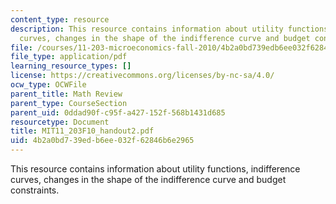 ```yaml
---
content_type: resource
description: This resource contains information about utility functions, indifference
  curves, changes in the shape of the indifference curve and budget constraints.
file: /courses/11-203-microeconomics-fall-2010/4b2a0bd739edb6ee032f62846b6e2965_MIT11_203F10_handout2.pdf
file_type: application/pdf
learning_resource_types: []
license: https://creativecommons.org/licenses/by-nc-sa/4.0/
ocw_type: OCWFile
parent_title: Math Review
parent_type: CourseSection
parent_uid: 0ddad90f-c95f-a427-152f-568b1431d685
resourcetype: Document
title: MIT11_203F10_handout2.pdf
uid: 4b2a0bd7-39ed-b6ee-032f-62846b6e2965
---
```

This resource contains information about utility functions, indifference curves, changes in the shape of the indifference curve and budget constraints.